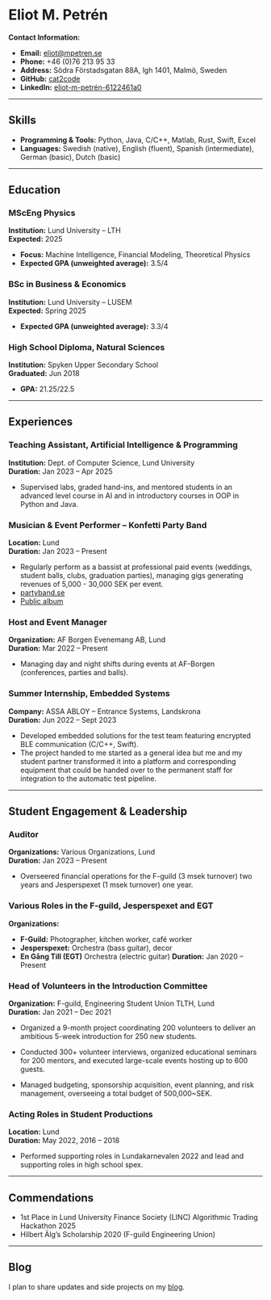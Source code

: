 # Eliot M. Petrén

<!---
This is a repo that implements websites on my the personal domain I own "mpetren.se" and first and foremost 
my resume is hosted at the main page "www.mpetren.se". The websites are written in Markdown, built with Jekyll 
and deployed with Github Pages.

mpetren.se - Resume.
mpetren.se/blog - Personal blog posting random stuff from my life. Some posts are tweet-long and some are not. This site collects all posts that I do on the other blog-like sites. 
mpetren.se/code123 - Code blog posting my hobby projects or progress of stuff I try to learn.
mpetren.se/reviews - Review blog grading albums and movies that I like or have other thoughts about that I want to share with the world.
--->

**Contact Information:**  
- **Email:** [eliot@mpetren.se](mailto:eliot@mpetren.se)  
- **Phone:** +46 (0)76 213 95 33  
- **Address:** Södra Förstadsgatan 88A, lgh 1401, Malmö, Sweden  
- **GitHub:** [cat2code](https://github.com/cat2code)  
- **LinkedIn:** [eliot-m-petrén-6122461a0](https://www.linkedin.com/in/eliot-m-petrén-6122461a0/)

---

## Skills

- **Programming & Tools:** Python, Java, C/C++, Matlab, Rust, Swift, Excel
- **Languages:** Swedish (native), English (fluent), Spanish (intermediate), German (basic), Dutch (basic)

---

## Education

### MScEng Physics  
**Institution:** Lund University – LTH  
**Expected:** 2025  
- **Focus:** Machine Intelligence, Financial Modeling, Theoretical Physics  
- **Expected GPA (unweighted average):** 3.5/4

### BSc in Business & Economics  
**Institution:** Lund University – LUSEM  
**Expected:** Spring 2025  
- **Expected GPA (unweighted average):** 3.3/4

### High School Diploma, Natural Sciences  
**Institution:** Spyken Upper Secondary School  
**Graduated:** Jun 2018  
- **GPA:** 21.25/22.5

---


## Experiences

### Teaching Assistant, Artificial Intelligence & Programming  
**Institution:** Dept. of Computer Science, Lund University  
**Duration:** Jan 2023 – Apr 2025  
- Supervised labs, graded hand-ins, and mentored students in an advanced level course in AI and in introductory courses in OOP in Python and Java.

### Musician & Event Performer – Konfetti Party Band
**Location:** Lund  
**Duration:** Jan 2023 – Present  
-  Regularly perform as a bassist at professional paid events (weddings, student balls, clubs, graduation parties), managing gigs generating revenues of 5,000 - 30,000 SEK per event.
- [partyband.se](www.partyband.se)
- [Public album](https://drive.google.com/drive/folders/1fI-gs2-eANfXXcyKHxWhzAeRG-byMLTb?usp=share_link)

### Host and Event Manager  
**Organization:** AF Borgen Evenemang AB, Lund  
**Duration:** Mar 2022 – Present
- Managing day and night shifts during events at AF-Borgen (conferences, parties and balls). 

### Summer Internship, Embedded Systems  
**Company:** ASSA ABLOY – Entrance Systems, Landskrona  
**Duration:** Jun 2022 – Sept 2023  
- Developed embedded solutions for the test team featuring encrypted BLE communication (C/C++, Swift).
- The project handed to me started as a general idea but me and my student partner transformed it into a platform and corresponding equipment that could be handed over to the permanent staff for integration to the automatic test pipeline.

---

## Student Engagement & Leadership

### Auditor  
**Organizations:** Various Organizations, Lund  
**Duration:** Jan 2023 – Present  
- Overseered financial operations for the F-guild (3 msek turnover) two years and Jesperspexet (1 msek turnover) one year.

### Various Roles in the F-guild, Jesperspexet and EGT
**Organizations:**  
- **F-Guild:** Photographer, kitchen worker, café worker  
- **Jesperspexet:** Orchestra (bass guitar), decor
- **En Gång Till (EGT)** Orchestra (electric guitar)
**Duration:** Jan 2020 – Present

### Head of Volunteers in the Introduction Committee
**Organization:** F-guild, Engineering Student Union TLTH, Lund  
**Duration:** Jan 2021 – Dec 2021  
- Organized a 9-month project coordinating 200 volunteers to deliver an ambitious 5-week introduction for 250 new students.
  
- Conducted 300+ volunteer interviews, organized educational seminars for 200 mentors, and executed large-scale events hosting up to 600 guests.
  
- Managed budgeting, sponsorship acquisition, event planning, and risk management, overseeing a total budget of 500,000~SEK.

### Acting Roles in Student Productions  
**Location:** Lund  
**Duration:** May 2022, 2016 – 2018
- Performed supporting roles in Lundakarnevalen 2022 and lead and supporting roles in high school spex.

---

## Commendations

- 1st Place in Lund University Finance Society (LINC) Algorithmic Trading Hackathon 2025  
- Hilbert Älg’s Scholarship 2020 (F-guild Engineering Union)

---

## Blog

I plan to share updates and side projects on my [blog](blog/).
